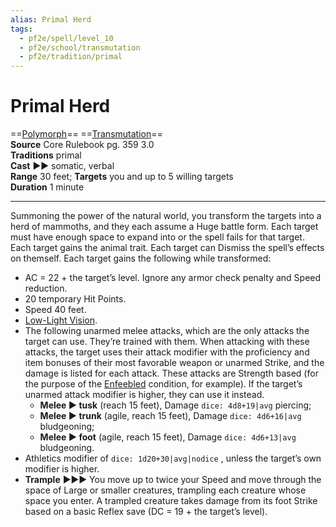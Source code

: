 ```yaml
---
alias: Primal Herd
tags:
  - pf2e/spell/level_10
  - pf2e/school/transmutation
  - pf2e/tradition/primal
---
```


# Primal Herd

==[Polymorph](../../../Traits/Polymorph.md)== ==[Transmutation](../../../Traits/Transmutation.md)==  
__Source__ Core Rulebook pg. 359 3.0  
**Traditions** primal  
**Cast** ►► somatic, verbal  
**Range** 30 feet; **Targets** you and up to 5 willing targets  
**Duration** 1 minute

---

Summoning the power of the natural world, you transform the targets into a herd of mammoths, and they each assume a Huge battle form. Each target must have enough space to expand into or the spell fails for that target. Each target gains the animal trait. Each target can Dismiss the spell’s effects on themself. Each target gains the following while transformed:

- AC = 22 + the target’s level. Ignore any armor check penalty and Speed reduction.
- 20 temporary Hit Points.
- Speed 40 feet.
- [Low-Light Vision](../../../Bestiary/Abilities/Low-Light%20Vision.md).
- The following unarmed melee attacks, which are the only attacks the target can use. They’re trained with them. When attacking with these attacks, the target uses their attack modifier with the proficiency and item bonuses of their most favorable weapon or unarmed Strike, and the damage is listed for each attack. These attacks are Strength based (for the purpose of the [Enfeebled](../../../Conditions/Enfeebled.md) condition, for example). If the target’s unarmed attack modifier is higher, they can use it instead.
	- **Melee ► tusk** (reach 15 feet), Damage `dice: 4d8+19|avg` piercing;
	- **Melee ► trunk** (agile, reach 15 feet), Damage `dice: 4d6+16|avg` bludgeoning;
	- **Melee ► foot** (agile, reach 15 feet), Damage `dice: 4d6+13|avg` bludgeoning.
- Athletics modifier of `dice: 1d20+30|avg|nodice` , unless the target’s own modifier is higher.
- **Trample** ►►► You move up to twice your Speed and move through the space of Large or smaller creatures, trampling each creature whose space you enter. A trampled creature takes damage from its foot Strike based on a basic Reflex save (DC = 19 + the target’s level).
